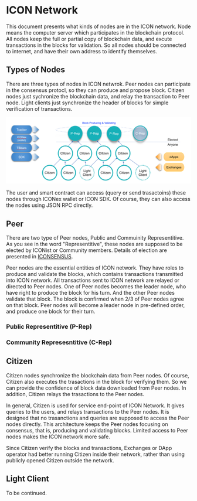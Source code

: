 ICON Network
==============

This document presents what kinds of nodes are in the ICON network. 
Node means the computer server which participates in the blockchain protocol.
All nodes keep the full or partial copy of blockchain data, and excute transactions in the blocks for validation.
So all nodes should be connected to internet, and have their own address to identify themselves.

## Types of Nodes

There are three types of nodes in ICON netwrok.
Peer nodes can participate in the consensus protocl, so they can produce and propose block.
Citizen nodes just sychronize the blockchain data, and relay the transaction to Peer node.
Light clients just synchronize the header of blocks for simple verification of transactions.

![types of nodes](types_of_nodes.png)

The user and smart contract can access (query or send trasactoins) these nodes through ICONex wallet or ICON SDK. 
Of course, they can also access the nodes using JSON RPC directly.

## Peer

There are two type of Peer nodes, Public and Commuinity Representitive. 
As you see in the word "Representitive", these nodes are supposed to be elected by ICONist or Community members.
Details of election are presented in [ICONSENSUS](https://icon.community/iconsensus/).

Peer nodes are the essential entities of ICON network. 
They have roles to produce and validate the blocks, which contains transactions transmitted into ICON network.
All transactions sent to ICON network are relayed or directed to Peer nodes.
One of Peer nodes becomes the leader node, who have right to produce the block for his turn. 
And the other Peer nodes validate that block. The block is confirmed when 2/3 of Peer nodes agree on that block.
Peer nodes will become a leader node in pre-defined order, and produce one block for their turn.

### Public Representitive (P-Rep)

### Community Represesntitive (C-Rep)

## Citizen

Citizen nodes synchronize the blockchain data from Peer nodes. 
Of course, Citizen also executes the trasactions in the block for verifying them.
So we can provide the confidence of block data downloaded from Peer nodes.
In addition, Citizen relays the trasactions to the Peer nodes.

In general, Citizen is used for service end-point of ICON Network. 
It gives queries to the users, and relays transactions to the Peer nodes.
It is designed that no trasanctions and queries are supposed to access the Peer nodes directly.
This architecture keeps the Peer nodes focusing on consensus, that is, producing and validating blocks. 
Limited access to Peer nodes makes the ICON network more safe.

Since Citizen verify the blocks and transactions, Exchanges or DApp operator had better running Citizen inside their network, rather than using publicly opened Citizen outside the network.

## Light Client

To be continued.

